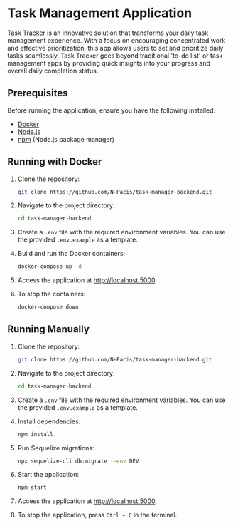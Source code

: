 # Task Management Application

Task Tracker is an innovative solution that transforms your daily task management experience. With a focus on encouraging concentrated work and effective prioritization, this app allows users to set and prioritize daily tasks seamlessly. Task Tracker goes beyond traditional 'to-do list' or task management apps by providing quick insights into your progress and overall daily completion status.

## Prerequisites

Before running the application, ensure you have the following installed:

- [Docker](https://www.docker.com/products/docker-desktop)
- [Node.js](https://nodejs.org/)
- [npm](https://www.npmjs.com/) (Node.js package manager)

## Running with Docker

1. Clone the repository:

    ```bash
    git clone https://github.com/N-Pacis/task-manager-backend.git
    ```

2. Navigate to the project directory:

    ```bash
    cd task-manager-backend
    ```

3. Create a `.env` file with the required environment variables. You can use the provided `.env.example` as a template.

4. Build and run the Docker containers:

    ```bash
    docker-compose up -d
    ```

5. Access the application at [http://localhost:5000](http://localhost:5000).

6. To stop the containers:

    ```bash
    docker-compose down
    ```

## Running Manually

1. Clone the repository:

    ```bash
    git clone https://github.com/N-Pacis/task-manager-backend.git
    ```

2. Navigate to the project directory:

    ```bash
    cd task-manager-backend
    ```

3. Create a `.env` file with the required environment variables. You can use the provided `.env.example` as a template.

4. Install dependencies:

    ```bash
    npm install
    ```

5. Run Sequelize migrations:

    ```bash
    npx sequelize-cli db:migrate --env DEV
    ```

6. Start the application:

    ```bash
    npm start
    ```

7. Access the application at [http://localhost:5000](http://localhost:5000).

8. To stop the application, press `Ctrl + C` in the terminal.

